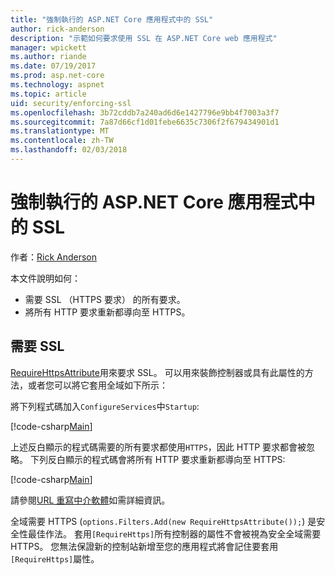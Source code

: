 ```yaml
---
title: "強制執行的 ASP.NET Core 應用程式中的 SSL"
author: rick-anderson
description: "示範如何要求使用 SSL 在 ASP.NET Core web 應用程式"
manager: wpickett
ms.author: riande
ms.date: 07/19/2017
ms.prod: asp.net-core
ms.technology: aspnet
ms.topic: article
uid: security/enforcing-ssl
ms.openlocfilehash: 3b72cddb7a240ad6d6e1427796e9bb4f7003a3f7
ms.sourcegitcommit: 7a87d66cf1d01febe6635c7306f2f679434901d1
ms.translationtype: MT
ms.contentlocale: zh-TW
ms.lasthandoff: 02/03/2018
---
```

# <a name="enforcing-ssl-in-an-aspnet-core-app"></a>強制執行的 ASP.NET Core 應用程式中的 SSL

作者：[Rick Anderson](https://twitter.com/RickAndMSFT)

本文件說明如何：

- 需要 SSL （HTTPS 要求） 的所有要求。
- 將所有 HTTP 要求重新都導向至 HTTPS。

## <a name="require-ssl"></a>需要 SSL

[RequireHttpsAttribute](https://docs.microsoft.com/aspnet/core/api/microsoft.aspnetcore.mvc.requirehttpsattribute)用來要求 SSL。 可以用來裝飾控制器或具有此屬性的方法，或者您可以將它套用全域如下所示：

將下列程式碼加入`ConfigureServices`中`Startup`:

[!code-csharp[Main](authentication/accconfirm/sample/WebApp1/Startup.cs?name=snippet2&highlight=4-999)]

上述反白顯示的程式碼需要的所有要求都使用`HTTPS`，因此 HTTP 要求都會被忽略。 下列反白顯示的程式碼會將所有 HTTP 要求重新都導向至 HTTPS:

[!code-csharp[Main](authentication/accconfirm/sample/WebApp1/Startup.cs?name=snippet_AddRedirectToHttps&highlight=7-999)]

請參閱[URL 重寫中介軟體](xref:fundamentals/url-rewriting)如需詳細資訊。

全域需要 HTTPS (`options.Filters.Add(new RequireHttpsAttribute());`) 是安全性最佳作法。 套用`[RequireHttps]`所有控制器的屬性不會被視為安全全域需要 HTTPS。 您無法保證新的控制站新增至您的應用程式將會記住要套用`[RequireHttps]`屬性。
